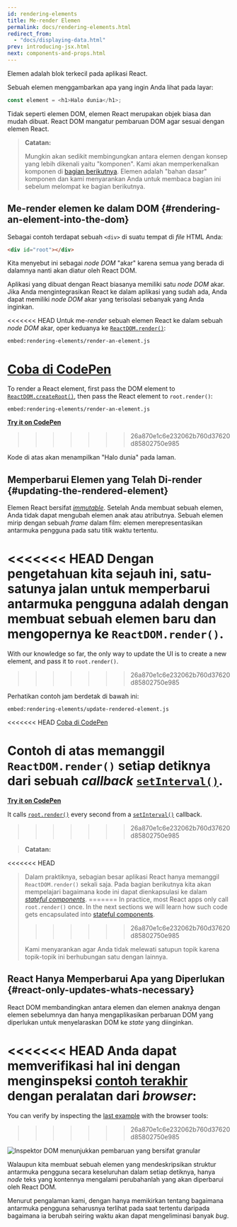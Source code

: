```yaml
---
id: rendering-elements
title: Me-render Elemen
permalink: docs/rendering-elements.html
redirect_from:
  - "docs/displaying-data.html"
prev: introducing-jsx.html
next: components-and-props.html
---
```


Elemen adalah blok terkecil pada aplikasi React.

Sebuah elemen menggambarkan apa yang ingin Anda lihat pada layar:

```js
const element = <h1>Halo dunia</h1>;
```

Tidak seperti elemen DOM, elemen React merupakan objek biasa dan mudah dibuat. React DOM mangatur pembaruan DOM agar sesuai dengan elemen React.

>**Catatan:**
>
>Mungkin akan sedikit membingungkan antara elemen dengan konsep yang lebih dikenali yaitu "komponen". Kami akan memperkenalkan komponen di [bagian berikutnya](/docs/components-and-props.html). Elemen adalah "bahan dasar" komponen dan kami menyarankan Anda untuk membaca bagian ini sebelum melompat ke bagian berikutnya.

## Me-render elemen ke dalam DOM {#rendering-an-element-into-the-dom}

Sebagai contoh terdapat sebuah `<div>` di suatu tempat di *file* HTML Anda:

```html
<div id="root"></div>
```

Kita menyebut ini sebagai *node DOM* "akar" karena semua yang berada di dalamnya nanti akan diatur oleh React DOM.

Aplikasi yang dibuat dengan React biasanya memiliki satu *node DOM* akar. Jika Anda mengintegrasikan React ke dalam aplikasi yang sudah ada, Anda dapat memiliki *node DOM* akar yang terisolasi sebanyak yang Anda inginkan.

<<<<<<< HEAD
Untuk me-*render* sebuah elemen React ke dalam sebuah *node DOM* akar, oper keduanya ke [`ReactDOM.render()`](/docs/react-dom.html#render):

`embed:rendering-elements/render-an-element.js`

[Coba di CodePen](codepen://rendering-elements/render-an-element)
=======
To render a React element, first pass the DOM element to [`ReactDOM.createRoot()`](/docs/react-dom-client.html#createroot), then pass the React element to `root.render()`:

`embed:rendering-elements/render-an-element.js`

**[Try it on CodePen](https://codepen.io/gaearon/pen/ZpvBNJ?editors=1010)**
>>>>>>> 26a870e1c6e232062b760d37620d85802750e985

Kode di atas akan menampilkan "Halo dunia" pada laman.

## Memperbarui Elemen yang Telah Di-render {#updating-the-rendered-element}

Elemen React bersifat [*immutable*](https://en.wikipedia.org/wiki/Immutable_object). Setelah Anda membuat sebuah elemen, Anda tidak dapat mengubah elemen anak atau atributnya. Sebuah elemen mirip dengan sebuah *frame* dalam film: elemen merepresentasikan antarmuka pengguna pada satu titik waktu tertentu.

<<<<<<< HEAD
Dengan pengetahuan kita sejauh ini, satu-satunya jalan untuk memperbarui antarmuka pengguna adalah dengan membuat sebuah elemen baru dan mengopernya ke `ReactDOM.render()`.
=======
With our knowledge so far, the only way to update the UI is to create a new element, and pass it to `root.render()`.
>>>>>>> 26a870e1c6e232062b760d37620d85802750e985

Perhatikan contoh jam berdetak di bawah ini:

`embed:rendering-elements/update-rendered-element.js`

<<<<<<< HEAD
[Coba di CodePen](codepen://rendering-elements/update-rendered-element)

Contoh di atas memanggil `ReactDOM.render()` setiap detiknya dari sebuah *callback* [`setInterval()`](https://developer.mozilla.org/en-US/docs/Web/API/WindowTimers/setInterval).
=======
**[Try it on CodePen](https://codepen.io/gaearon/pen/gwoJZk?editors=1010)**

It calls [`root.render()`](/docs/react-dom.html#render) every second from a [`setInterval()`](https://developer.mozilla.org/en-US/docs/Web/API/WindowTimers/setInterval) callback.
>>>>>>> 26a870e1c6e232062b760d37620d85802750e985

>**Catatan:**
>
<<<<<<< HEAD
>Dalam praktiknya, sebagian besar aplikasi React hanya memanggil `ReactDOM.render()` sekali saja. Pada bagian berikutnya kita akan mempelajari bagaimana kode ini dapat dienkapsulasi ke dalam [*stateful components*](/docs/state-and-lifecycle.html).
=======
>In practice, most React apps only call `root.render()` once. In the next sections we will learn how such code gets encapsulated into [stateful components](/docs/state-and-lifecycle.html).
>>>>>>> 26a870e1c6e232062b760d37620d85802750e985
>
>Kami menyarankan agar Anda tidak melewati satupun topik karena topik-topik ini berhubungan satu dengan lainnya.

## React Hanya Memperbarui Apa yang Diperlukan {#react-only-updates-whats-necessary}

React DOM membandingkan antara elemen dan elemen anaknya dengan elemen sebelumnya dan hanya mengaplikasikan perbaruan DOM yang diperlukan untuk menyelaraskan DOM ke *state* yang diinginkan.

<<<<<<< HEAD
Anda dapat memverifikasi hal ini dengan menginspeksi [contoh terakhir](codepen://rendering-elements/update-rendered-element) dengan peralatan dari *browser*:
=======
You can verify by inspecting the [last example](https://codepen.io/gaearon/pen/gwoJZk?editors=1010) with the browser tools:
>>>>>>> 26a870e1c6e232062b760d37620d85802750e985

![Inspektor DOM menunjukkan pembaruan yang bersifat *granular*](../images/docs/granular-dom-updates.gif)

Walaupun kita membuat sebuah elemen yang mendeskripsikan struktur antarmuka pengguna secara keseluruhan dalam setiap detiknya, hanya *node* teks yang kontennya mengalami perubahanlah yang akan diperbarui oleh React DOM.

Menurut pengalaman kami, dengan hanya memikirkan tentang bagaimana antarmuka pengguna seharusnya terlihat pada saat tertentu daripada bagaimana ia berubah seiring waktu akan dapat mengeliminasi banyak *bug*.
